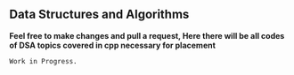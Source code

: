 ## Data Structures and Algorithms

**Feel free to make changes and pull a request, Here there will be all codes of DSA topics covered in cpp necessary for placement**

```bash
Work in Progress.
```
